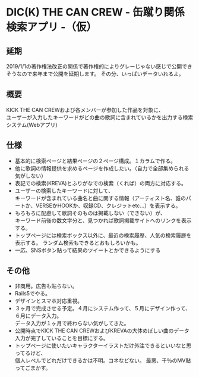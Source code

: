 DIC(K) THE CAN CREW - 缶蹴り関係検索アプリ -（仮）
==================

## 延期
2019/1/1の著作権法改正の関係で著作権的によりグレーじゃない感じで公開できそうなので来年まで公開を延期します。
その分、いっぱいデータいれるよ。

## 概要
KICK THE CAN CREWおよび各メンバーが参加した作品を対象に、  
ユーザーが入力したキーワードがどの曲の歌詞に含まれているかを出力する検索システム(Webアプリ)

## 仕様
* 基本的に検索ページと結果ページの２ページ構成。１カラムで作る。
* 他に歌詞の情報提供を求めるページを作成したい。（自力で全部集められる気がしない）
* 表記での検索(KREVA)とふりがなでの検索（くれば）の両方に対応する。
* ユーザーの検索したキーワードに対して、  
キーワードが含まれている曲名と曲に関する情報（アーティスト名、誰のパートか、VERSEかHOOKか、収録CD、クレジットetc...）を表示する。
* もろもろに配慮して歌詞そのものは掲載しない（できない）が、  
キーワード前後の数文字分と、見つかれば歌詞掲載サイトへのリンクを表示する。
* トップページには検索ボックス以外に、最近の検索履歴、人気の検索履歴を表示する。
  ランダム検索もできるとおもしろいかも。
* 一応、SNSボタン貼って結果のツイートとかできるようにする

## その他
* 非商用。広告も貼らない。
* Rails5でやる。
* デザインとスマホ対応重視。
* ３ヶ月で完成させる予定。４月にシステム作って、５月にデザイン作って、６月にデータ入力。  
データ入力が１ヶ月で終わらない気がしてきた。
* 公開時点でKICK THE CAN CREWおよびKREVAの大体めぼしい曲のデータ入力が完了していることを目標にする。
* トップページに使いたいキャラクターイラストだけ外注できるといいなと思ってるけど、  
個人レベルでどれだけできるかは不明。コネなどない。 最悪、千％のMV貼ってごまかす。